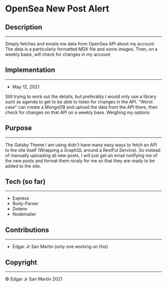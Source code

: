 # OpenSea New Post Alert

## Description
---
Simply fetches and emails me data from OpenSea API about my account. The data is a particularly formatted MDX file and some images. Then, on a weekly basis, will check for changes in my account

## Implementation
---
- May 12, 2021

Still trying to work out the details, but preferably I would only use a library such as agenda to get to be able to listen for changes in the API. "Worst case" can create a MongoDB and upload the data from the API there, then check for changes on that API on a weekly base. Weighing my options

## Purpose
---
The Gatsby Theme I am using didn't have many easy ways to fetch an API to the site itself (Wrapping a GraphQL around a RestFul Service). So instead of manually uploading all new posts, I will just get an email notifying me of the new posts and format them nicely for me so that they are ready to be added to the site.


## Tech (so far)
---
- Express
- Body-Parser
- Dotenv
- Nodemailer


## Contributions
---
- Edgar Jr San Martin (only one working on this)


## Copyright
---
© Edgar Jr San Martin 2021